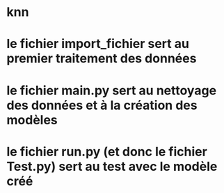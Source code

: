 # knn

# le fichier import_fichier sert au premier traitement des données
# le fichier main.py sert au nettoyage des données et à la création des modèles
# le fichier run.py (et donc le fichier Test.py) sert au test avec le modèle créé
